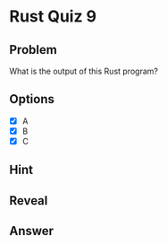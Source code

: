# Rust Quiz 9

## Problem
What is the output of this Rust program?

## Options
- [x] A
- [x] B
- [x] C

## Hint

## Reveal

## Answer
